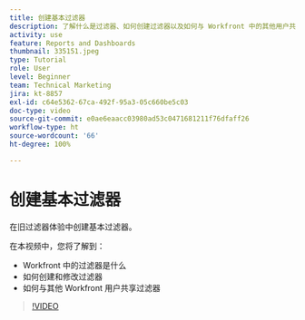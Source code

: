 ```yaml
---
title: 创建基本过滤器
description: 了解什么是过滤器、如何创建过滤器以及如何与 Workfront 中的其他用户共享过滤器。
activity: use
feature: Reports and Dashboards
thumbnail: 335151.jpeg
type: Tutorial
role: User
level: Beginner
team: Technical Marketing
jira: kt-8857
exl-id: c64e5362-67ca-492f-95a3-05c660be5c03
doc-type: video
source-git-commit: e0ae6eaacc03980ad53c0471681211f76dfaff26
workflow-type: ht
source-wordcount: '66'
ht-degree: 100%

---
```


# 创建基本过滤器

在旧过滤器体验中创建基本过滤器。

在本视频中，您将了解到：

* Workfront 中的过滤器是什么
* 如何创建和修改过滤器
* 如何与其他 Workfront 用户共享过滤器

>[!VIDEO](https://video.tv.adobe.com/v/335151/?quality=12&learn=on&enablevpops)
